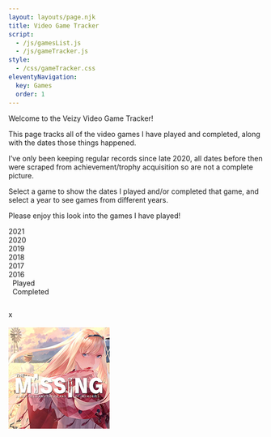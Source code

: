 ```yaml
---
layout: layouts/page.njk
title: Video Game Tracker
script:
  - /js/gamesList.js
  - /js/gameTracker.js
style:
  - /css/gameTracker.css
eleventyNavigation:
  key: Games
  order: 1
---
```


Welcome to the Veizy Video Game Tracker!

This page tracks all of the video games I have played and completed, along with the dates those things happened.

I’ve only been keeping regular records since late 2020, all dates before then were scraped from achievement/trophy acquisition so are not a complete picture.

Select a game to show the dates I played and/or completed that game, and select a year to see games from different years.

Please enjoy this look into the games I have played!

<div class="year 2021 yearChosen">2021</div>
<div class="year 2020">2020</div>
<div class="year 2019">2019</div>
<div class="year 2018">2018</div>
<div class="year 2017">2017</div>
<div class="year 2016">2016</div>

<div class="examples">
    <div class="playedExample"><span>&nbsp;</span> Played</div>
    <div class="completedExample"><span>&nbsp;</span> Completed</div>
</div>

<div id="gameTrackerTop">

<table class="yearTable">
<thead></thead>
<tbody id="yearTableBody"></tbody>
</table>

<div id="gameInformation">
        <div id="infoClose">x</div>
        <img id="gameImg">
        <div id="gameName"></div>
        <div id="gamePlatform"></div>
</div>

</div>

<div id='gamesIcons'>
<img src="img/0.jpg">
</div>